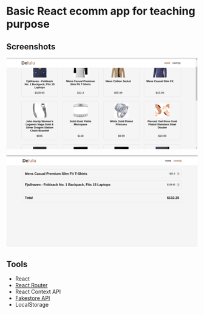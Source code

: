 # Basic React ecomm app for teaching purpose

## Screenshots

![Home page](./screenshots/home-page.png)

![Cart page](./screenshots/cart.png)

## Tools

- React
- [React Router](https://reactrouter.com/)
- React Context API
- [Fakestore API](https://fakestoreapi.com/)
- LocalStorage
